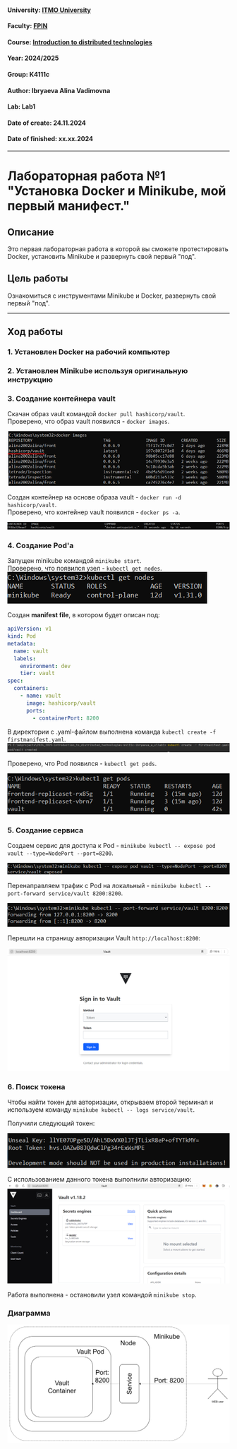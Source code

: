 #### University: [ITMO University](https://itmo.ru/ru/)
#### Faculty: [FPIN](https://fict.itmo.ru)
#### Course: [Introduction to distributed technologies](https://github.com/itmo-ict-faculty/introduction-to-distributed-technologies)
#### Year: 2024/2025
#### Group: K4111c
#### Author: Ibryaeva Alina Vadimovna
#### Lab: Lab1
#### Date of create: 24.11.2024
#### Date of finished: xx.xx.2024

---

# Лабораторная работа №1 "Установка Docker и Minikube, мой первый манифест."

## Описание
Это первая лабораторная работа в которой вы сможете протестировать Docker, установить Minikube и развернуть свой первый "под".

## Цель работы
Ознакомиться с инструментами Minikube и Docker, развернуть свой первый "под".

---

## Ход работы

### 1. Установлен Docker на рабочий компьютер

### 2. Установлен Minikube используя оригинальную инструкцию

### 3. Создание контейнера vault
Скачан образ vault командой `docker pull hashicorp/vault`.  
Проверено, что образ vault появился - `docker images`.

![Образ vault](https://github.com/ghhbdtn/2024_2025-introduction_to_distributed_technologies-k4111c-ibryaeva_a_v/blob/master/lab1/images/vault_image.png 'Образ vault')

Создан контейнер на основе образа vault - `docker run -d hashicorp/vault`.  
Проверено, что контейнер vault появился - `docker ps -a`.

![Контейнер vault](https://github.com/ghhbdtn/2024_2025-introduction_to_distributed_technologies-k4111c-ibryaeva_a_v/blob/master/lab1/images/vault_container.png 'Контейнер vault')

### 4. Создание Pod'a
Запущен minikube командой `minikube start`.  
Проверено, что появился узел - `kubectl get nodes`.
!['Nodes'](https://github.com/ghhbdtn/2024_2025-introduction_to_distributed_technologies-k4111c-ibryaeva_a_v/blob/master/lab1/images/kubectl_nodes.png 'Nodes')

Создан **manifest file**, в котором будет описан под:

```yaml
apiVersion: v1
kind: Pod
metadata:
  name: vault
  labels:
    environment: dev
    tier: vault
spec:
  containers:
    - name: vault
      image: hashicorp/vault
      ports:
        - containerPort: 8200
```
В директории с .yaml-файлом выполнена команда `kubectl create -f firstmanifest.yaml`.
![Pod create](https://github.com/ghhbdtn/2024_2025-introduction_to_distributed_technologies-k4111c-ibryaeva_a_v/blob/master/lab1/images/vault_pod.png 'Create pod')

Проверено, что Pod появился - `kubectl get pods`.

![Pod vault](https://github.com/ghhbdtn/2024_2025-introduction_to_distributed_technologies-k4111c-ibryaeva_a_v/blob/master/lab1/images/all_pods.png 'Pod vault')

### 5. Создание сервиса
Создаем сервис для доступа к Pod - `minikube kubectl -- expose pod vault --type=NodePort --port=8200`.

![Service vault](https://github.com/ghhbdtn/2024_2025-introduction_to_distributed_technologies-k4111c-ibryaeva_a_v/blob/master/lab1/images/service_vault.png 'Service vault')

Перенаправляем трафик с Pod на локальный - `minikube kubectl -- port-forward service/vault 8200:8200`.

![Port-forward](https://github.com/ghhbdtn/2024_2025-introduction_to_distributed_technologies-k4111c-ibryaeva_a_v/blob/master/lab1/images/forward_port.png 'Port-forward')

Перешли на страницу авторизации Vault `http://localhost:8200`:

![Vault page](https://github.com/ghhbdtn/2024_2025-introduction_to_distributed_technologies-k4111c-ibryaeva_a_v/blob/master/lab1/images/vault_web.png 'Vault page')

### 6. Поиск токена
Чтобы найти токен для авторизации, открываем второй терминал и используем команду `minikube kubectl -- logs service/vault`.

Получили следующий токен:

![Token](https://github.com/ghhbdtn/2024_2025-introduction_to_distributed_technologies-k4111c-ibryaeva_a_v/blob/master/lab1/images/token.png 'Token')

С использованием данного токена выполнили авторизацию:
![Successful authorization](https://github.com/ghhbdtn/2024_2025-introduction_to_distributed_technologies-k4111c-ibryaeva_a_v/blob/master/lab1/images/success_auth.png 'Successful authorization')

Работа выполнена - остановили узел командой `minikube stop`.

### Диаграмма
![Diagram](https://github.com/ghhbdtn/2024_2025-introduction_to_distributed_technologies-k4111c-ibryaeva_a_v/blob/master/lab1/images/diagram.png 'Diagram')
